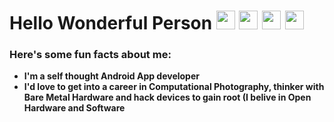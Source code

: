 # Hello Wonderful Person <img src= "https://i.imgur.com/0TnM8vH.gif" width= "30" height= "30"> <img src= "https://i.imgur.com/0TnM8vH.gif" width= "30" height= "30"> <img src= "https://i.imgur.com/0TnM8vH.gif" width= "30" height= "30"> <img src= "https://i.imgur.com/0TnM8vH.gif" width= "30" height= "30">

<h3> Here's some fun facts about me: </h3>

-  **I'm a self thought Android App developer**
-  **I'd love to get into a career in Computational Photography, thinker with Bare Metal Hardware and hack devices to gain root (I belive in Open Hardware and Software**
